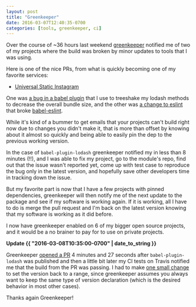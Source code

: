 ```yaml
---
layout: post
title: "Greenkeeper"
date: 2016-03-07T12:40:35-0700
categories: [tools, greenkeeper, ci]
---
```


Over the course of ~36 hours last weekend [greenkeeper](http://greenkeeper.io/) notified me of two of my projects where the build was broken by minor updates to tools that I was using.

Here is one of the nice PRs, from what is quickly becoming one of my favorite services:

* [Universal Static Instagram](https://github.com/lukekarrys/universal-static-instagram/pull/76)

One was [a bug in a babel plugin](https://github.com/lodash/babel-plugin-lodash/issues/37) that I use to treeshake my lodash methods to decrease the overall bundle size, and the other was [a change to eslint](https://github.com/eslint/eslint/issues/5476) that broke [babel-eslint](https://github.com/babel/babel-eslint/issues/267).

While it's kind of a bummer to get emails that your projects can't build right now due to changes you didn't make it, that is more than offset by knowing about it almost so quickly and being able to easily pin the dep to the previous working version.

In the case of `babel-plugin-lodash` greenkeeper notified my in less than 8 minutes (!!), and I was able to fix my project, go to the module's repo, find out that the issue wasn't reported yet, come up with test case to reproduce the bug only in the latest version, and hopefully save other developers time in tracking down the issue.

But my favorite part is now that I have a few projects with pinned dependencies, greenkeeper will then notify me of the next update to the package and see if my software is working again. If it is working, all I have to do is merge the pull request and I'm back on the latest version knowing that my software is working as it did before.

I now have greenkeeper enabled on 6 of my bigger open source projects, and it would be a no brainer to pay for to use on private projects.

**Update {{ "2016-03-08T10:35:00-0700" | date_to_string }}**

Greenkeeper [opened a PR](https://github.com/lukekarrys/universal-static-instagram/pull/81) 4 minutes and 27 seconds after `babel-plugin-lodash` was published and then a little bit later my CI tests on Travis notified me that the build from the PR was passing. I had to make [one small change](https://github.com/lukekarrys/universal-static-instagram/commit/5095dbbb86b774054f52d0657be9d7d6b6d41e04) to set the version back to a range, since greenkeeper assumes you always want to keep the same type of version declaration (which is the desired behavior in most other cases).

Thanks again Greenkeeper!